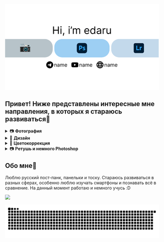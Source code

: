 ![](https://github.com/eddaru/ed_gif/blob/main/Flow%204%40512p-25fps.gif)

## Привет! Ниже представлены интересные мне направления, в которых я стараюсь развиваться👀
<div align='left' id="Фотография">
    <details>
        <summary align="left">📷 <strong>Фотография</strong></summary>
        <ul align="left">
            <img src="https://github.com/eddaru/ed_gif/blob/main/985c70c60d24e640da55fa004fbe8efb.jpg" width="200">
            <li>На данный момент пробую себя в разных направлениях, люблю советскую оптику🥸</li
        </ul>
    </details>
</div>

<div align='left' id="Дизайн">
    <details>
        <summary align="left">📱 <strong>Дизайн</strong></summary>
        <ul align="left">
            <img src="https://github.com/eddaru/eddaru/blob/main/Frame%2024.png" width="200">
            <li>Практикуюсь в создание макетов мобильных приложений, с ума схожу по material design 3😫 </li
        </ul>
    </details>
</div>

<div align='left' id="Цветокоррекция">
    <details>
        <summary align="left">🎨 <strong>Цветокоррекция</strong></summary>
        <ul align="left">
            <img src="https://github.com/eddaru/eddaru/blob/main/Figma_gDCwt2H1g0.png" width="200">
            <li>Любовь к советской оптики приводит к ползунку контраста при обработке кадра, чего уж поделать😁 </li
        </ul>
    </details>
</div>

<div align='left' id="Ретушь и немного Photoshop">
    <details>
        <summary align="left">📷 <strong>Ретушь и немного Photoshop</strong></summary>
        <ul align="left">
            <li>Осваиваю ретушь высокого уровня, состояющую из D&B и частотки, заодно познаю Photoshop🫡 </li
        </ul>
    </details>
</div>

## Обо мне🫵

Люблю русский пост-панк, панельки и тоску. Стараюсь развиваться в разных сферах, особенно люблю изучать смартфоны и познавать всё в сравнение. На данный момент работаю и немного учусь :D

<img src="https://avatars.dzeninfra.ru/get-zen_doc/4347415/pub_6298977faab7844ea463fbce_629898140adb4215bce07af8/scale_1200" width="400">


![](https://github.com/eddaru/eddaru/blob/output/github-contribution-grid-snake.svg)
